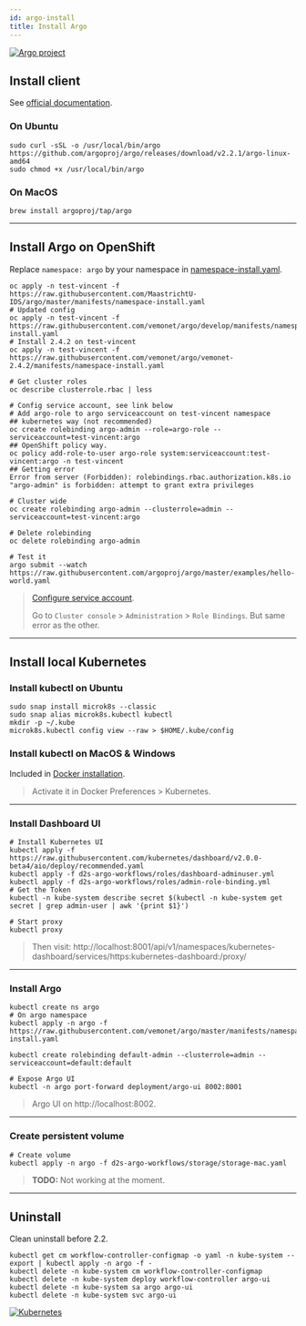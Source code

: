 ```yaml
---
id: argo-install
title: Install Argo
---
```


[![Argo project](/dsri-documentation/img/argo-logo.png)](https://argoproj.github.io/argo/)

## Install client

See [official documentation](https://argoproj.github.io/docs/argo/demo.html#1-download-argo).

### On Ubuntu

```shell
sudo curl -sSL -o /usr/local/bin/argo https://github.com/argoproj/argo/releases/download/v2.2.1/argo-linux-amd64
sudo chmod +x /usr/local/bin/argo
```

### On MacOS

```shell
brew install argoproj/tap/argo
```

---

## Install Argo on OpenShift

Replace `namespace: argo` by your namespace in [namespace-install.yaml](https://github.com/argoproj/argo/blob/master/manifests/namespace-install.yaml#L165).

```shell
oc apply -n test-vincent -f https://raw.githubusercontent.com/MaastrichtU-IDS/argo/master/manifests/namespace-install.yaml
# Updated config
oc apply -n test-vincent -f https://raw.githubusercontent.com/vemonet/argo/develop/manifests/namespace-install.yaml
# Install 2.4.2 on test-vincent
oc apply -n test-vincent -f https://raw.githubusercontent.com/vemonet/argo/vemonet-2.4.2/manifests/namespace-install.yaml

# Get cluster roles
oc describe clusterrole.rbac | less

# Config service account, see link below
# Add argo-role to argo serviceaccount on test-vincent namespace
## kubernetes way (not recommended)
oc create rolebinding argo-admin --role=argo-role --serviceaccount=test-vincent:argo
## OpenShift policy way.
oc policy add-role-to-user argo-role system:serviceaccount:test-vincent:argo -n test-vincent
## Getting error
Error from server (Forbidden): rolebindings.rbac.authorization.k8s.io "argo-admin" is forbidden: attempt to grant extra privileges

# Cluster wide
oc create rolebinding argo-admin --clusterrole=admin --serviceaccount=test-vincent:argo

# Delete rolebinding
oc delete rolebinding argo-admin

# Test it
argo submit --watch https://raw.githubusercontent.com/argoproj/argo/master/examples/hello-world.yaml
```

> [Configure service account](https://github.com/argoproj/argo/blob/master/demo.md#3-configure-the-service-account-to-run-workflows).
>
> Go to `Cluster console` > `Administration` > `Role Bindings`. But same error as the other.

---

## Install local Kubernetes

### Install kubectl on Ubuntu

```shell
sudo snap install microk8s --classic
sudo snap alias microk8s.kubectl kubectl
mkdir -p ~/.kube
microk8s.kubectl config view --raw > $HOME/.kube/config
```

### Install kubectl on MacOS & Windows

Included in [Docker installation](/docs/cwl-install#on-macos-windows).

> Activate it in Docker Preferences > Kubernetes.

---

### Install Dashboard UI

```shell
# Install Kubernetes UI
kubectl apply -f https://raw.githubusercontent.com/kubernetes/dashboard/v2.0.0-beta4/aio/deploy/recommended.yaml
kubectl apply -f d2s-argo-workflows/roles/dashboard-adminuser.yml
kubectl apply -f d2s-argo-workflows/roles/admin-role-binding.yml
# Get the Token
kubectl -n kube-system describe secret $(kubectl -n kube-system get secret | grep admin-user | awk '{print $1}')

# Start proxy
kubectl proxy
```

> Then visit: http://localhost:8001/api/v1/namespaces/kubernetes-dashboard/services/https:kubernetes-dashboard:/proxy/

---

### Install Argo

```shell
kubectl create ns argo
# On argo namespace
kubectl apply -n argo -f https://raw.githubusercontent.com/vemonet/argo/master/manifests/namespace-install.yaml

kubectl create rolebinding default-admin --clusterrole=admin --serviceaccount=default:default

# Expose Argo UI
kubectl -n argo port-forward deployment/argo-ui 8002:8001
```

> Argo UI on http://localhost:8002.

---

### Create persistent volume

```shell
# Create volume
kubectl apply -n argo -f d2s-argo-workflows/storage/storage-mac.yaml
```

> **TODO:** Not working at the moment.

---

## Uninstall

Clean uninstall before 2.2.

```shell
kubectl get cm workflow-controller-configmap -o yaml -n kube-system --export | kubectl apply -n argo -f -
kubectl delete -n kube-system cm workflow-controller-configmap
kubectl delete -n kube-system deploy workflow-controller argo-ui
kubectl delete -n kube-system sa argo argo-ui
kubectl delete -n kube-system svc argo-ui
```

[![Kubernetes](/dsri-documentation/img/Kubernetes.png)](https://kubernetes.io/)